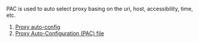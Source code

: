 PAC is used to auto select proxy basing on the uri, host, accessibility, time, etc.

 1. [Proxy auto-config](https://en.wikipedia.org/wiki/Proxy_auto-config)
 2. [Proxy Auto-Configuration (PAC) file](https://developer.mozilla.org/en-US/docs/Web/HTTP/Proxy_servers_and_tunneling/Proxy_Auto-Configuration_PAC_file)
